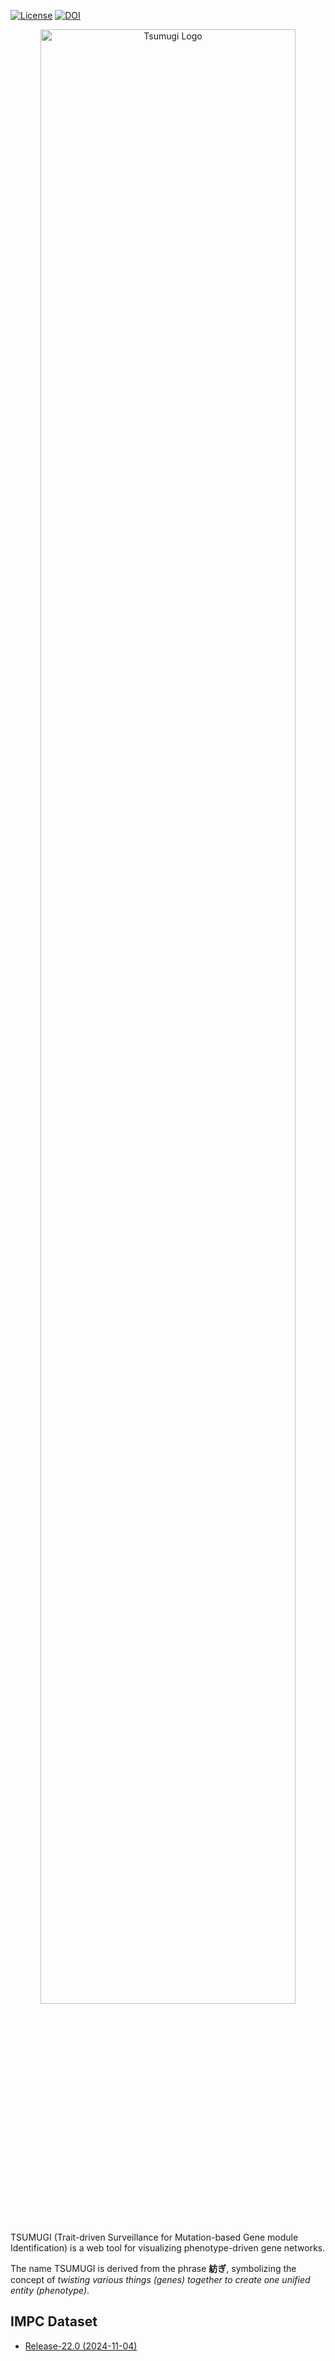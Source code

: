 [![License](https://img.shields.io/badge/License-MIT-9cf.svg)](https://choosealicense.com/licenses/mit/)
[![DOI](https://zenodo.org/badge/441025227.svg)](https://doi.org/10.5281/zenodo.14957711)


<p align="center">
    <a href="https://larc-tsukuba.github.io/tsumugi/" target="_blank">
        <img src="image/tsumugi-logo.jpg" alt="Tsumugi Logo" width="90%">
    </a>
</p>

TSUMUGI (Trait-driven Surveillance for Mutation-based Gene module Identification) is a web tool for visualizing phenotype-driven gene networks.

The name TSUMUGI is derived from the phrase **紡ぎ**, symbolizing the concept of *twisting various things (genes) together to create one unified entity (phenotype)*.  

## IMPC Dataset

- [Release-22.0 (2024-11-04)](https://ftp.ebi.ac.uk/pub/databases/impc/all-data-releases/release-22.0/)

